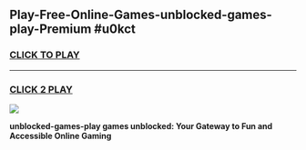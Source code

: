 
## Play-Free-Online-Games-unblocked-games-play-Premium #u0kct
<h3>
<a href="https://premium.freeplayer.one?title=unblocked-games-play&ref=8M">CLICK TO PLAY</a></h3>
<hr>

<h3>
<a href="https://premium.freeplayer.one?title=unblocked-games-play&ref=8M">CLICK 2 PLAY</a>
  
</h3>

<a href="https://premium.freeplayer.one?title=unblocked-games-play&ref=8M"><img src="https://clearcache.store/games.png"></a>


**unblocked-games-play games unblocked: Your Gateway to Fun and Accessible Online Gaming**
